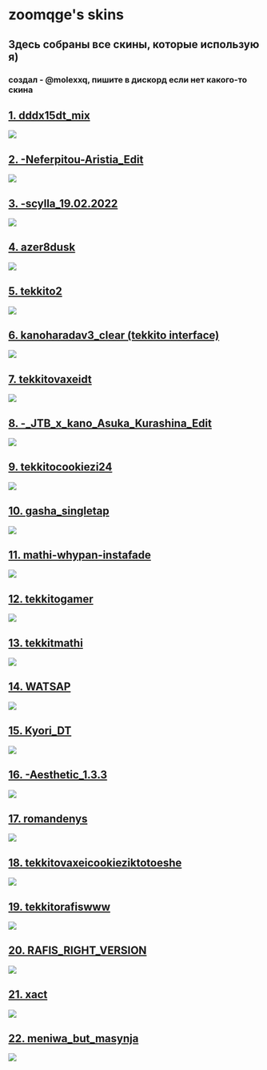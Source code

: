# zoomqge's skins

## Здесь собраны все скины, которые использую я)

### создал - @molexxq, пишите в дискорд если нет какого-то скина

## [1. dddx15dt_mix](https://cdn.discordapp.com/attachments/1125160099263025353/1126184222319706122/dddx15dt_mix.osk)

![](https://osu.ppy.sh/ss/18686440/bfe5)

## [2. -Neferpitou-Aristia_Edit](https://cdn.discordapp.com/attachments/1125160099263025353/1126184410077724833/-Neferpitou-Aristia_Edit.osk)

![](https://osu.ppy.sh/ss/18686444/44dd)

## [3. -scylla_19.02.2022](https://cdn.discordapp.com/attachments/1125160099263025353/1126184496283263128/-__scylla_19.02.2022.osk)

![](https://osu.ppy.sh/ss/18686446/aef6)

## [4. azer8dusk](https://cdn.discordapp.com/attachments/1125160099263025353/1126184648532308051/azer8dusk.osk)

![](https://osu.ppy.sh/ss/18686449/e395)

## [5. tekkito2](https://cdn.discordapp.com/attachments/1125160099263025353/1126184720212963449/tekkito2.osk)

![](https://osu.ppy.sh/ss/18686452/dcaa)

## [6. kanoharadav3_clear (tekkito interface)](https://cdn.discordapp.com/attachments/1125160099263025353/1126184720212963449/tekkito2.osk)

![](https://osu.ppy.sh/ss/18686466/95ad)

## [7. tekkitovaxeidt](https://cdn.discordapp.com/attachments/1125160099263025353/1126184770834026536/tekkitovaxeidt.osk)

![](https://i.imgur.com/DOTiJtk.jpeg)

## [8. -_JTB_x_kano_Asuka_Kurashina_Edit](https://cdn.discordapp.com/attachments/1125160099263025353/1126184800290623578/-_JTB_x_kano_Asuka_Kurashina_Edit.osk)

![](https://osu.ppy.sh/ss/18686480/218e)

## [9. tekkitocookiezi24](https://cdn.discordapp.com/attachments/1125160099263025353/1126184805202141204/tekkitocookiezi24.osk)

![](https://osu.ppy.sh/ss/18686472/b500)

## [10. gasha_singletap](https://cdn.discordapp.com/attachments/1125160099263025353/1126184817478860851/gasha_singletap.osk)

![](http://osu.ppy.sh/ss/18686483/bf74)

## [11. mathi-whypan-instafade ](https://cdn.discordapp.com/attachments/1125160099263025353/1126184966577995867/mathi-whypan-instafade.osk)

![](http://osu.ppy.sh/ss/18686487/b35a)

## [12. tekkitogamer](https://cdn.discordapp.com/attachments/1125160099263025353/1126185048853458974/tekkitogamer.osk)

![](http://osu.ppy.sh/ss/18686498/69c2)

## [13. tekkitmathi](https://cdn.discordapp.com/attachments/1125160099263025353/1126185092935585984/tekkitomathi.osk)

![](http://osu.ppy.sh/ss/18686504/1aae)

## [14. WATSAP](https://cdn.discordapp.com/attachments/1125160099263025353/1126185159964753962/WATSAP.osk)

![](http://osu.ppy.sh/ss/18686505/aa97)

## [15. Kyori_DT](https://cdn.discordapp.com/attachments/1125160099263025353/1126185528727973968/Kyori_DT.osk)

![](http://osu.ppy.sh/ss/18686507/b8af)

## [16. -Aesthetic_1.3.3](https://cdn.discordapp.com/attachments/1125160099263025353/1126185678930186300/-Aesthetic_1.3.3.osk)

![](https://osu.ppy.sh/ss/18686508/6037)

## [17. romandenys](https://cdn.discordapp.com/attachments/1125160099263025353/1126185752234045610/romandenys.osk)

![](http://osu.ppy.sh/ss/18686517/2e4a)

## [18. tekkitovaxeicookieziktotoeshe](https://cdn.discordapp.com/attachments/1125160099263025353/1126186187195961384/tekkitovaxeicookieziktotoeshe.osk)

![](http://osu.ppy.sh/ss/18686520/d773)

## [19. tekkitorafiswww](https://cdn.discordapp.com/attachments/1125160099263025353/1126186259912597626/tekkitorafiswww.osk)

![](http://osu.ppy.sh/ss/18686522/2d77)

## [20. RAFIS_RIGHT_VERSION](https://cdn.discordapp.com/attachments/1125160099263025353/1126186333837197413/RAFIS_RIGHT_VERSION.osk)

![](http://osu.ppy.sh/ss/18686524/4d9a)

## [21. xact](https://cdn.discordapp.com/attachments/1125160099263025353/1126186509540786187/xact.osk)

![](http://osu.ppy.sh/ss/18686538/9d64)

## [22. meniwa_but_masynja](https://cdn.discordapp.com/attachments/1125160099263025353/1126187241350385784/meniwa_but_masynja.osk)

![](http://osu.ppy.sh/ss/18686527/f1c4)
